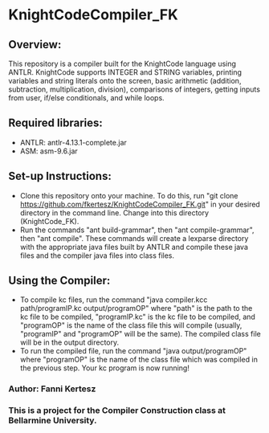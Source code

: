 # KnightCodeCompiler_FK

## Overview:

This repository is a compiler built for the KnightCode language using ANTLR. KnightCode supports INTEGER and STRING variables, printing variables and string literals onto the screen, basic arithmetic (addition, subtraction, multiplication, division), comparisons of integers, getting inputs from user, if/else conditionals, and while loops.

## Required libraries:

- ANTLR: antlr-4.13.1-complete.jar
- ASM: asm-9.6.jar

## Set-up Instructions:
- Clone this repository onto your machine. To do this, run "git clone https://github.com/fkertesz/KnightCodeCompiler_FK.git" in your desired directory in the command line. Change into this directory (KnightCode_FK).
- Run the commands "ant build-grammar", then "ant compile-grammar", then "ant compile". These commands will create a lexparse directory with the appropriate java files built by ANTLR and compile these java files and the compiler java files into class files.

## Using the Compiler:

- To compile kc files, run the command "java compiler.kcc path/programIP.kc output/programOP" where "path" is the path to the kc file to be compiled, "programIP.kc" is the kc file to be compiled, and "programOP" is the name of the class file this will compile (usually, "programIP" and "programOP" will be the same). The compiled class file will be in the output directory.
- To run the compiled file, run the command "java output/programOP" where "programOP" is the name of the class file which was compiled in the previous step. Your kc program is now running!

### Author: Fanni Kertesz
### This is a project for the Compiler Construction class at Bellarmine University.
